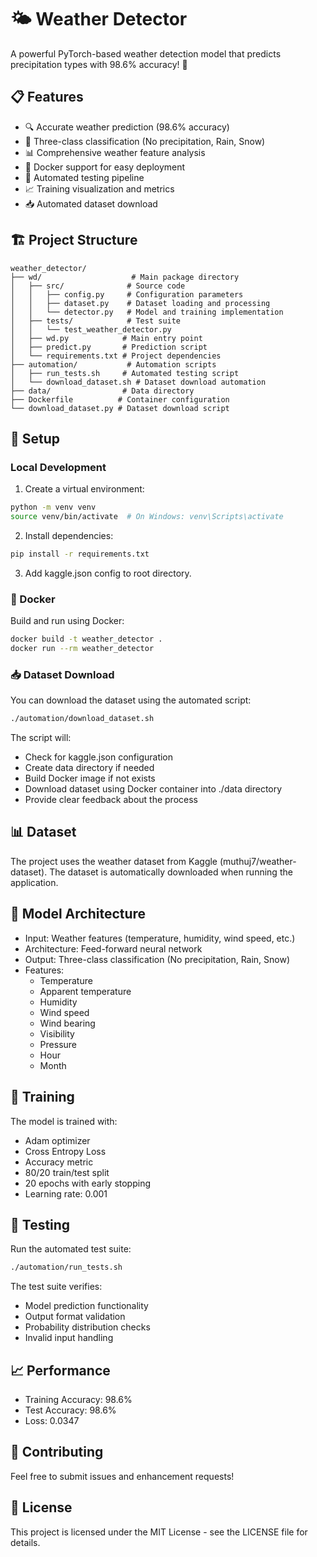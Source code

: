 # 🌤️ Weather Detector

A powerful PyTorch-based weather detection model that predicts precipitation types with 98.6% accuracy! 🎯

## 📋 Features

- 🔍 Accurate weather prediction (98.6% accuracy)
- 🎯 Three-class classification (No precipitation, Rain, Snow)
- 📊 Comprehensive weather feature analysis
- 🐳 Docker support for easy deployment
- 🧪 Automated testing pipeline
- 📈 Training visualization and metrics
- 📥 Automated dataset download

## 🏗️ Project Structure
```
weather_detector/
├── wd/                    # Main package directory
│   ├── src/              # Source code
│   │   ├── config.py     # Configuration parameters
│   │   ├── dataset.py    # Dataset loading and processing
│   │   └── detector.py   # Model and training implementation
│   ├── tests/            # Test suite
│   │   └── test_weather_detector.py
│   ├── wd.py            # Main entry point
│   ├── predict.py       # Prediction script
│   └── requirements.txt # Project dependencies
├── automation/           # Automation scripts
│   ├── run_tests.sh     # Automated testing script
│   └── download_dataset.sh # Dataset download automation
├── data/                # Data directory
├── Dockerfile          # Container configuration
└── download_dataset.py # Dataset download script
```

## 🚀 Setup

### Local Development
1. Create a virtual environment:
```bash
python -m venv venv
source venv/bin/activate  # On Windows: venv\Scripts\activate
```

2. Install dependencies:
```bash
pip install -r requirements.txt
```

3. Add kaggle.json config to root directory.

### 🐳 Docker
Build and run using Docker:
```bash
docker build -t weather_detector .
docker run --rm weather_detector
```

### 📥 Dataset Download
You can download the dataset using the automated script:
```bash
./automation/download_dataset.sh
```

The script will:
- Check for kaggle.json configuration
- Create data directory if needed
- Build Docker image if not exists
- Download dataset using Docker container into ./data directory
- Provide clear feedback about the process

## 📊 Dataset
The project uses the weather dataset from Kaggle (muthuj7/weather-dataset). The dataset is automatically downloaded when running the application.

## 🧠 Model Architecture
- Input: Weather features (temperature, humidity, wind speed, etc.)
- Architecture: Feed-forward neural network
- Output: Three-class classification (No precipitation, Rain, Snow)
- Features:
  - Temperature
  - Apparent temperature
  - Humidity
  - Wind speed
  - Wind bearing
  - Visibility
  - Pressure
  - Hour
  - Month

## 🎯 Training
The model is trained with:
- Adam optimizer
- Cross Entropy Loss
- Accuracy metric
- 80/20 train/test split
- 20 epochs with early stopping
- Learning rate: 0.001

## 🧪 Testing
Run the automated test suite:
```bash
./automation/run_tests.sh
```

The test suite verifies:
- Model prediction functionality
- Output format validation
- Probability distribution checks
- Invalid input handling

## 📈 Performance
- Training Accuracy: 98.6%
- Test Accuracy: 98.6%
- Loss: 0.0347

## 🤝 Contributing
Feel free to submit issues and enhancement requests!

## 📝 License
This project is licensed under the MIT License - see the LICENSE file for details. 